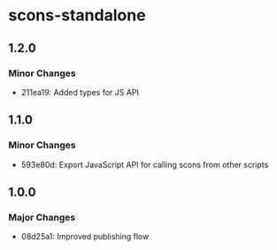 # scons-standalone

## 1.2.0

### Minor Changes

- 211ea19: Added types for JS API

## 1.1.0

### Minor Changes

- 593e80d: Export JavaScript API for calling scons from other scripts

## 1.0.0

### Major Changes

- 08d25a1: Improved publishing flow
